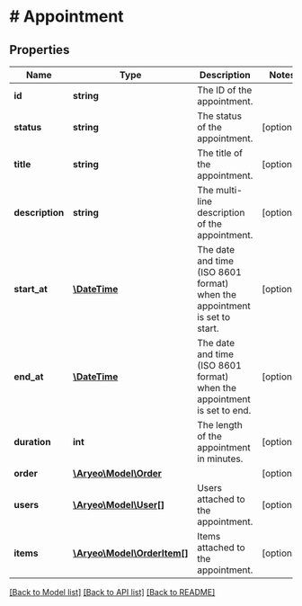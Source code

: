 # # Appointment

## Properties

Name | Type | Description | Notes
------------ | ------------- | ------------- | -------------
**id** | **string** | The ID of the appointment. |
**status** | **string** | The status of the appointment. | [optional]
**title** | **string** | The title of the appointment. | [optional]
**description** | **string** | The multi-line description of the appointment. | [optional]
**start_at** | [**\DateTime**](\DateTime.md) | The date and time (ISO 8601 format) when the appointment is set to start. | [optional]
**end_at** | [**\DateTime**](\DateTime.md) | The date and time (ISO 8601 format) when the appointment is set to end. | [optional]
**duration** | **int** | The length of the appointment in minutes. | [optional]
**order** | [**\Aryeo\Model\Order**](Order.md) |  | [optional]
**users** | [**\Aryeo\Model\User[]**](User.md) | Users attached to the appointment. | [optional]
**items** | [**\Aryeo\Model\OrderItem[]**](OrderItem.md) | Items attached to the appointment. | [optional]

[[Back to Model list]](../../README.md#models) [[Back to API list]](../../README.md#endpoints) [[Back to README]](../../README.md)
